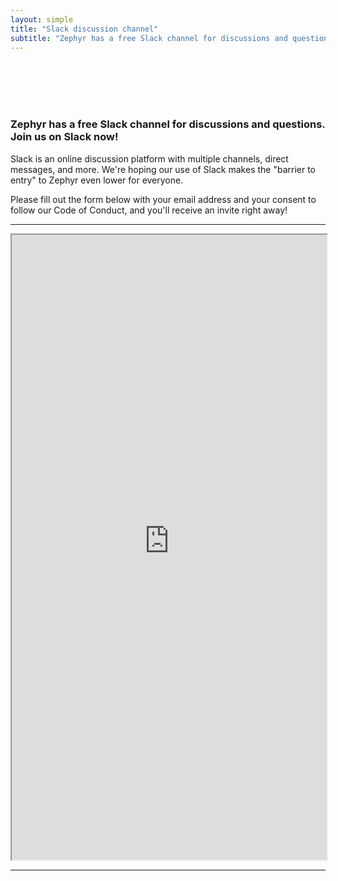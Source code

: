 ```yaml
---
layout: simple
title: "Slack discussion channel"
subtitle: "Zephyr has a free Slack channel for discussions and questions. Join us on Slack now!"
---
```


<br/>
<br/>
<br/>
<br/>

### Zephyr has a free Slack channel for discussions and questions. Join us on Slack now!

Slack is an online discussion platform with multiple channels, direct messages, and more. We're hoping our use of Slack makes the "barrier to entry" to Zephyr even lower for everyone.

Please fill out the form below with your email address and your consent to follow our Code of Conduct, and you'll receive an invite right away!

---

<iframe style="width: 100%; height: 1000px" src="https://zephyr-invite-bot.herokuapp.com"></iframe>

---

<br/><br/><br/><br/><br/>
